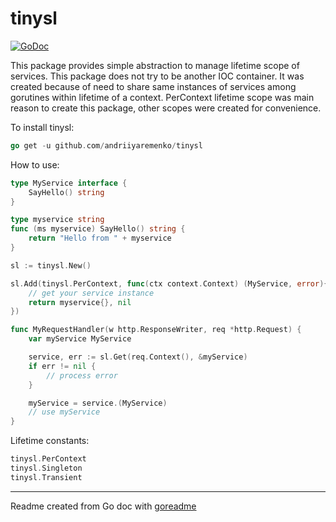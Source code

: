 # tinysl

[![GoDoc](https://img.shields.io/badge/pkg.go.dev-doc-blue)](http://pkg.go.dev/.)

This package provides simple abstraction to manage lifetime scope of services.
This package does not try to be another IOC container.
It was created because of need to share same instances of services among gorutines
within lifetime of a context.
PerContext lifetime scope was main reason to create this package,
other scopes were created for convenience.

To install tinysl:

```go
go get -u github.com/andriiyaremenko/tinysl
```

How to use:

```go
type MyService interface {
	SayHello() string
}

type myservice string
func (ms myservice) SayHello() string {
	return "Hello from " + myservice
}

sl := tinysl.New()

sl.Add(tinysl.PerContext, func(ctx context.Context) (MyService, error){
	// get your service instance
	return myservice{}, nil
})

func MyRequestHandler(w http.ResponseWriter, req *http.Request) {
	var myService MyService

	service, err := sl.Get(req.Context(), &myService)
	if err != nil {
		// process error
	}

	myService = service.(MyService)
	// use myService
}
```

Lifetime constants:

```go
tinysl.PerContext
tinysl.Singleton
tinysl.Transient
```

---
Readme created from Go doc with [goreadme](https://github.com/posener/goreadme)
